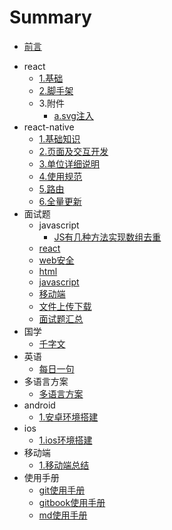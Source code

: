 <!--
 * @Author: hf
 * @Date: 2020-10-21 14:12:43
 * @LastEditTime: 2021-12-10 13:26:45
 * @LastEditors: hf
-->
# Summary

* [前言](README.md)
<!-- * [gitbook使用手册](gitbook/使用手册.md) -->
<!-- * [markdown使用手册](markdown/markdown使用手册.md) -->
<!-- * [git使用手册](git/git.md) -->
* react
  * [1.基础](react/基础.md)
  * [2.脚手架](react/脚手架.md)
  * 3.附件
    * [a.svg注入](react/libs/svg注入.md)
  <!-- * [4.react的性能优化] -->
  <!-- * [5.组件单元测试] -->
  <!-- * [6.自定义hook封装] -->
* react-native
  * [1.基础知识](./reactNative/基础知识.md)
  * [2.页面及交互开发](./reactNative/页面以及交互开发.md)
  * [3.单位详细说明](./reactNative/单位详细说明.md)
  * [4.使用规范](./reactNative/使用规范.md)
  * [5.路由](./reactNative/navigation.md)
  * [6.全量更新](./reactNative/全量更新.md)
* 面试题
  * javascript
    * [JS有几种方法实现数组去重](./interview/javascript/JS有几种方法实现数组去重.md)
  * [react](./interview/react.md)
  * [web安全](./interview/web安全.md)
  * [html](./interview/html.md)
  * [javascript](./interview/javascript.md)
  * [移动端](./interview/移动端.md)
  * [文件上传下载](./interview/文件上传下载.md)
  * [面试题汇总](./interview/面试题汇总.md)
* 国学
  * [千字文](./Chinese/千字文.md)
* 英语
  * [每日一句](./English/每日一句.md)
* 多语言方案
  * [多语言方案](./多语言方案/lang.md)
* android
  * [1.安卓环境搭建](./android/安卓环境搭建.md)
* ios
  * [1.ios环境搭建](./ios/ios环境搭建.md)
* 移动端
  * [1.移动端总结](./mobile/mobile.md)
* 使用手册
  * [git使用手册](./git/git.md)
  * [gitbook使用手册](./gitbook/使用手册.md)
  * [md使用手册](./markdown/markdown使用手册.md)

